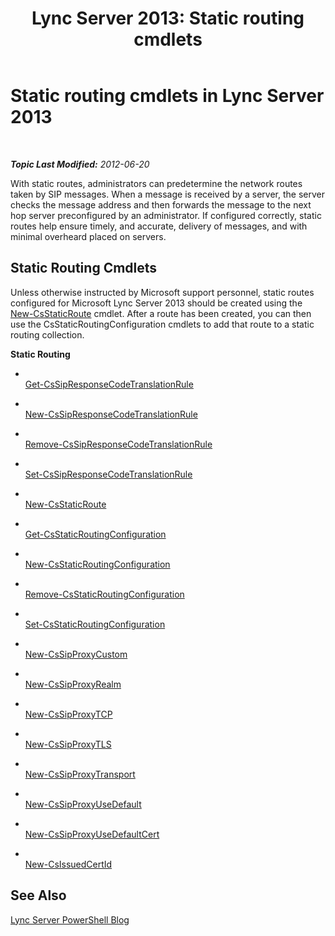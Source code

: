 ﻿---
title: 'Lync Server 2013: Static routing cmdlets'
TOCTitle: Static routing cmdlets
ms:assetid: 71d5e0cd-8412-4383-818a-95b851a4da4b
ms:mtpsurl: https://technet.microsoft.com/en-us/library/Gg416492(v=OCS.15)
ms:contentKeyID: 48184496
ms.date: 07/23/2014
mtps_version: v=OCS.15
---

<div data-xmlns="http://www.w3.org/1999/xhtml">

<div class="topic" data-xmlns="http://www.w3.org/1999/xhtml" data-msxsl="urn:schemas-microsoft-com:xslt" data-cs="http://msdn.microsoft.com/en-us/">

<div data-asp="http://msdn2.microsoft.com/asp">

# Static routing cmdlets in Lync Server 2013

</div>

<div id="mainSection">

<div id="mainBody">

<span> </span>

_**Topic Last Modified:** 2012-06-20_

With static routes, administrators can predetermine the network routes taken by SIP messages. When a message is received by a server, the server checks the message address and then forwards the message to the next hop server preconfigured by an administrator. If configured correctly, static routes help ensure timely, and accurate, delivery of messages, and with minimal overheard placed on servers.

<div>

## Static Routing Cmdlets

Unless otherwise instructed by Microsoft support personnel, static routes configured for Microsoft Lync Server 2013 should be created using the [New-CsStaticRoute](new-csstaticroute.md) cmdlet. After a route has been created, you can then use the CsStaticRoutingConfiguration cmdlets to add that route to a static routing collection.

**Static Routing**

  - <span></span>  
    [Get-CsSipResponseCodeTranslationRule](get-cssipresponsecodetranslationrule.md)

  - <span></span>  
    [New-CsSipResponseCodeTranslationRule](new-cssipresponsecodetranslationrule.md)

  - <span></span>  
    [Remove-CsSipResponseCodeTranslationRule](remove-cssipresponsecodetranslationrule.md)

  - <span></span>  
    [Set-CsSipResponseCodeTranslationRule](set-cssipresponsecodetranslationrule.md)

<!-- end list -->

  - <span></span>  
    [New-CsStaticRoute](new-csstaticroute.md)

<!-- end list -->

  - <span></span>  
    [Get-CsStaticRoutingConfiguration](get-csstaticroutingconfiguration.md)

  - <span></span>  
    [New-CsStaticRoutingConfiguration](new-csstaticroutingconfiguration.md)

  - <span></span>  
    [Remove-CsStaticRoutingConfiguration](remove-csstaticroutingconfiguration.md)

  - <span></span>  
    [Set-CsStaticRoutingConfiguration](set-csstaticroutingconfiguration.md)

<!-- end list -->

  - <span></span>  
    [New-CsSipProxyCustom](new-cssipproxycustom.md)

<!-- end list -->

  - <span></span>  
    [New-CsSipProxyRealm](new-cssipproxyrealm.md)

<!-- end list -->

  - <span></span>  
    [New-CsSipProxyTCP](new-cssipproxytcp.md)

<!-- end list -->

  - <span></span>  
    [New-CsSipProxyTLS](new-cssipproxytls.md)

<!-- end list -->

  - <span></span>  
    [New-CsSipProxyTransport](new-cssipproxytransport.md)

<!-- end list -->

  - <span></span>  
    [New-CsSipProxyUseDefault](new-cssipproxyusedefault.md)

<!-- end list -->

  - <span></span>  
    [New-CsSipProxyUseDefaultCert](new-cssipproxyusedefaultcert.md)

<!-- end list -->

  - <span></span>  
    [New-CsIssuedCertId](new-csissuedcertid.md)

</div>

<div>

## See Also


[Lync Server PowerShell Blog](http://go.microsoft.com/fwlink/p/?linkid=203150)  
  

</div>

</div>

<span> </span>

</div>

</div>

</div>


